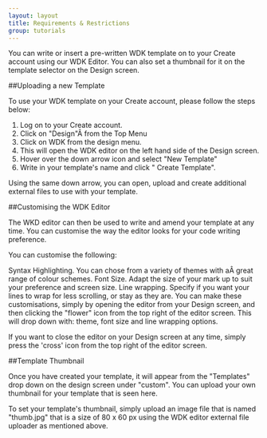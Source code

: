 ```yaml
---
layout: layout
title: Requirements & Restrictions
group: tutorials
---
```



You can write or insert a pre-written WDK template on to your Create account using our WDK Editor. 
You can also set a thumbnail for it on the template selector on the Design screen.

##Uploading a new Template

To use your WDK template on your Create account, please follow the steps below:

1. Log on to your Create account.
2. Click on "Design"Â  from the Top Menu
3. Click on WDK from the design menu.
4. This will open the WDK editor on the left hand side of the Design screen.
5. Hover over the down arrow icon and select "New Template"
6. Write in your template's name and click " Create Template".

Using the same down arrow, you can open, upload and create additional external files to use with your template.

##Customising the WDK Editor

The WKD editor can then be used to write and amend your template at any time. You can customise the way the editor looks for your code writing preference.

You can customise the following:

Syntax Highlighting. You can chose from a variety of themes with aÂ  great range of colour schemes.
Font Size. Adapt the size of your mark up to suit your preference and screen size.
Line wrapping. Specify if you want your lines to wrap for less scrolling, or stay as they are.
You can make these customisations, simply by opening the editor from your Design screen, and then clicking the "flower" icon from the top right of the editor screen. This will drop down with: theme, font size and line wrapping options.

If you want to close the editor on your Design screen at any time, simply press the 'cross' icon from the top right of the editor screen.

##Template Thumbnail

Once you have created your template, it will appear from the "Templates" drop down on the design screen under "custom". You can upload your own thumbnail for your template that is seen here.

To set your template's thumbnail, simply upload an image file that is named "thumb.jpg" that is a size of 80 x 60 px using the WDK editor external file uploader as mentioned above.